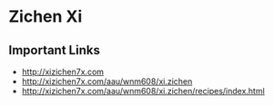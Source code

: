 # Zichen Xi

## Important Links

- http://xizichen7x.com
- http://xizichen7x.com/aau/wnm608/xi.zichen
- http://xizichen7x.com/aau/wnm608/xi.zichen/recipes/index.html
